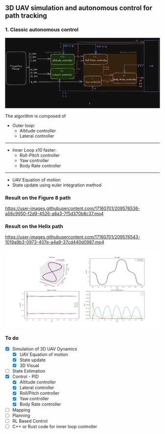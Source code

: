 ## 3D UAV simulation and autonomous control for path tracking

### 1. Classic autonomous control  

![Controller Arch](docs/Controller%20Arch.png "")  

The algorithm is composed of  

- Outer loop:
    - Altitude controller
    - Lateral controller  
---
- Inner Loop x10 faster:
    - Roll-Pitch controller
    - Yaw controller
    - Body Rate controller  
---
- UAV Equation of motion
- State update using euler integration method

### Result on the Figure 8 path
https://user-images.githubusercontent.com/17160701/209576536-a56c9950-f2d9-4526-a8a3-7f5d370b8c37.mp4

### Result on the Helix path
https://user-images.githubusercontent.com/17160701/209576543-1019a9b3-0973-407e-a4a9-37cd440d0987.mp4

![Result Fig 8](docs/results_fig8_classic_control.png "")

### To do
- [x] Simulation of 3D UAV Dynamics
    - [x] UAV Equation of motion
    - [x] State update
    - [x] 3D Visual
- [ ] State Estimation
- [x] Control - PID
    - [x] Altitude controller
    - [x] Lateral controller
    - [x] Roll/Pitch controller
    - [x] Yaw controller
    - [x] Body Rate controller
- [ ] Mapping
- [ ] Planning
- [ ] RL Based Control
- [ ] C++ or Rust code for inner loop controller
